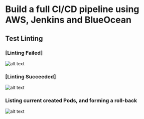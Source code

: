 # Build a full CI/CD pipeline using AWS, Jenkins and BlueOcean

## Test Linting
### [Linting Failed]
![alt text](https://github.com/amroakmal/proj/blob/master/screenshots/Screenshot%20from%202020-08-24%2022-10-53.png)

### [Linting Succeeded]
![alt text](https://github.com/amroakmal/proj/blob/master/screenshots/Screenshot%20from%202020-08-24%2023-41-26.png)

### Listing current created Pods, and forming a roll-back
![alt text](https://github.com/amroakmal/proj/blob/master/screenshots/Screenshot%20from%202020-08-25%2001-33-43.png)
